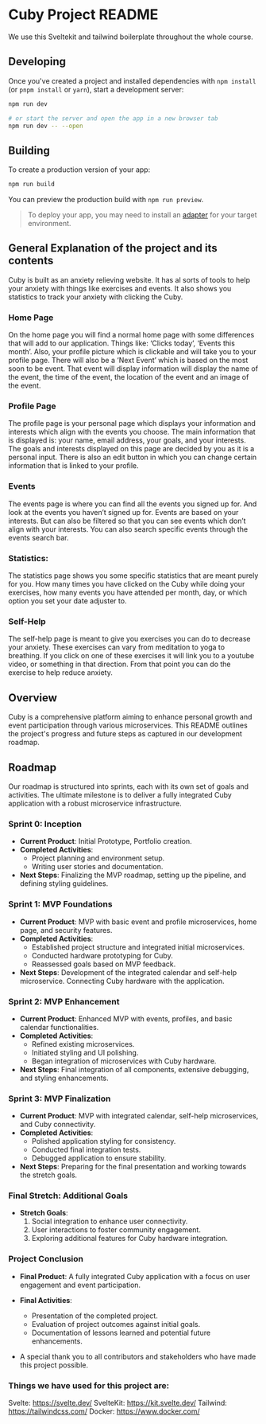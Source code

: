 # Cuby Project README

We use this Sveltekit and tailwind boilerplate throughout the whole course.

## Developing

Once you've created a project and installed dependencies with `npm install` (or `pnpm install` or `yarn`), start a development server:

```bash
npm run dev

# or start the server and open the app in a new browser tab
npm run dev -- --open
```

## Building

To create a production version of your app:

```bash
npm run build
```

You can preview the production build with `npm run preview`.

> To deploy your app, you may need to install an [adapter](https://kit.svelte.dev/docs/adapters) for your target environment.

## General Explanation of the project and its contents
Cuby is built as an anxiety relieving website. It has al sorts of tools to help your anxiety with things like exercises and events. It also shows you statistics to track your anxiety with clicking the Cuby.

### Home Page
On the home page you will find a normal home page with some differences that will add to our application. Things like: ‘Clicks today’, ‘Events this month’. Also, your profile picture which is clickable and will take you to your profile page. There will also be a ‘Next Event’ which is based on the most soon to be event. That event will display information will display the name of the event, the time of the event, the location of the event and an image of the event.

### Profile Page
The profile page is your personal page which displays your information and interests which align with the events you choose. The main information that is displayed is: your name, email address, your goals, and your interests. The goals and interests displayed on this page are decided by you as it is a personal input. There is also an edit button in which you can change certain information that is linked to your profile.

### Events
The events page is where you can find all the events you signed up for. And look at the events you haven’t signed up for. Events are based on your interests. But can also be filtered so that you can see events which don’t align with your interests. You can also search specific events through the events search bar.

### Statistics:
The statistics page shows you some specific statistics that are meant purely for you. How many times you have clicked on the Cuby while doing your exercises, how many events you have attended per month, day, or which option you set your date adjuster to.

### Self-Help
The self-help page is meant to give you exercises you can do to decrease your anxiety. These exercises can vary from meditation to yoga to breathing. If you click on one of these exercises it will link you to a youtube video, or something in that direction. From that point you can do the exercise to help reduce anxiety.

## Overview
Cuby is a comprehensive platform aiming to enhance personal growth and event participation through various microservices. This README outlines the project's progress and future steps as captured in our development roadmap.

## Roadmap
Our roadmap is structured into sprints, each with its own set of goals and activities. The ultimate milestone is to deliver a fully integrated Cuby application with a robust microservice infrastructure.

### Sprint 0: Inception
- **Current Product**: Initial Prototype, Portfolio creation.
- **Completed Activities**:
  - Project planning and environment setup.
  - Writing user stories and documentation.
- **Next Steps**: Finalizing the MVP roadmap, setting up the pipeline, and defining styling guidelines.

### Sprint 1: MVP Foundations
- **Current Product**: MVP with basic event and profile microservices, home page, and security features.
- **Completed Activities**:
  - Established project structure and integrated initial microservices.
  - Conducted hardware prototyping for Cuby.
  - Reassessed goals based on MVP feedback.
- **Next Steps**: Development of the integrated calendar and self-help microservice. Connecting Cuby hardware with the application.

### Sprint 2: MVP Enhancement
- **Current Product**: Enhanced MVP with events, profiles, and basic calendar functionalities.
- **Completed Activities**:
  - Refined existing microservices.
  - Initiated styling and UI polishing.
  - Began integration of microservices with Cuby hardware.
- **Next Steps**: Final integration of all components, extensive debugging, and styling enhancements.

### Sprint 3: MVP Finalization
- **Current Product**: MVP with integrated calendar, self-help microservices, and Cuby connectivity.
- **Completed Activities**:
  - Polished application styling for consistency.
  - Conducted final integration tests.
  - Debugged application to ensure stability.
- **Next Steps**: Preparing for the final presentation and working towards the stretch goals.

### Final Stretch: Additional Goals
- **Stretch Goals**:
  1. Social integration to enhance user connectivity.
  2. User interactions to foster community engagement.
  3. Exploring additional features for Cuby hardware integration.

### Project Conclusion
- **Final Product**: A fully integrated Cuby application with a focus on user engagement and event participation.
- **Final Activities**:
  - Presentation of the completed project.
  - Evaluation of project outcomes against initial goals.
  - Documentation of lessons learned and potential future enhancements.

- A special thank you to all contributors and stakeholders who have made this project possible.


### Things we have used for this project are:
Svelte: https://svelte.dev/
SvelteKit: https://kit.svelte.dev/
Tailwind: https://tailwindcss.com/
Docker: https://www.docker.com/
